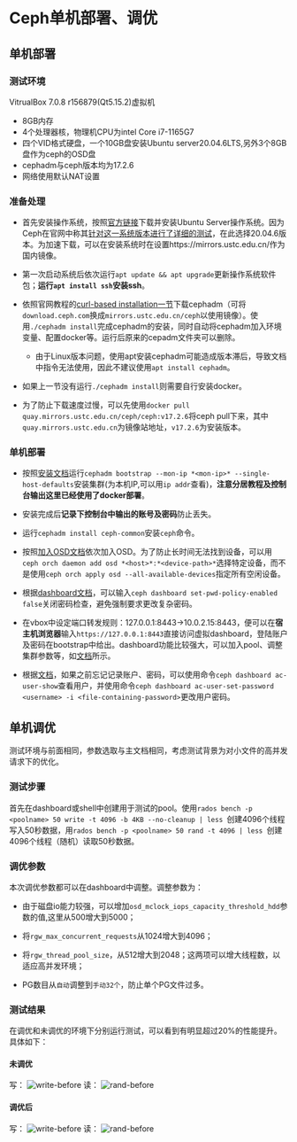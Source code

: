 # Ceph单机部署、调优

## 单机部署

### 测试环境

VitrualBox 7.0.8 r156879(Qt5.15.2)虚拟机

- 8GB内存
- 4个处理器核，物理机CPU为intel Core i7-1165G7
- 四个VID格式硬盘，一个10GB盘安装Ubuntu server20.04.6LTS,另外3个8GB盘作为ceph的OSD盘
- cephadm与ceph版本均为17.2.6
- 网络使用默认NAT设置

### 准备处理

- 首先安装操作系统，按照[官方链接](https://ubuntu.com/server/docs/install/step-by-step)下载并安装Ubuntu Server操作系统。因为Ceph在官网中称其[针对这一系统版本进行了详细的测试](https://docs.ceph.com/en/quincy/start/os-recommendations/)，在此选择20.04.6版本。为加速下载，可以在安装系统时在设置https://mirrors.ustc.edu.cn/作为国内镜像。

- 第一次启动系统后依次运行`apt update && apt upgrade`更新操作系统软件包；**运行`apt install ssh`安装ssh**。

- 依照官网教程的[curl-based installation一节](https://docs.ceph.com/en/reef/cephadm/install/#cephadm-install-curl)下载cephadm（可将`download.ceph.com`换成`mirrors.ustc.edu.cn/ceph`以使用镜像）。使用`./cephadm install`完成cephadm的安装，同时自动将cephadm加入环境变量、配置docker等。运行后原来的cepadm文件夹可以删除。
  - 由于Linux版本问题，使用apt安装cephadm可能造成版本滞后，导致文档中指令无法使用，因此不建议使用`apt install cephadm`。

- 如果上一节没有运行`./cephadm install`则需要自行安装docker。

- 为了防止下载速度过慢，可以先使用`docker pull quay.mirrors.ustc.edu.cn/ceph/ceph:v17.2.6`将ceph pull下来，其中`quay.mirrors.ustc.edu.cn`为镜像站地址，`v17.2.6`为安装版本。

### 单机部署

- 按照[安装文档](https://docs.ceph.com/en/quincy/cephadm/install/#bootstrap-a-new-cluster)运行`cephadm bootstrap --mon-ip *<mon-ip>* --single-host-defaults`安装集群(<mon-ip>为本机IP,可以用`ip addr`查看)，**注意分居教程及控制台输出这里已经使用了docker部署**。

- 安装完成后**记录下控制台中输出的账号及密码**防止丢失。

- 运行`cephadm install ceph-common`安装`ceph`命令。

- 按照[加入OSD文档](https://docs.ceph.com/en/quincy/cephadm/services/osd/#creating-new-osds)依次加入OSD。为了防止长时间无法找到设备，可以用`ceph orch daemon add osd *<host>*:*<device-path>*`选择特定设备，而不是使用`ceph orch apply osd --all-available-devices`指定所有空闲设备。

- 根据[dashboard文档](https://docs.ceph.com/en/quincy/mgr/dashboard/#password-policy)，可以输入`ceph dashboard set-pwd-policy-enabled false`关闭密码检查，避免强制要求更改复杂密码。

- 在vbox中设定端口转发规则：127.0.0.1:8443->10.0.2.15:8443，便可以在**宿主机浏览器**输入`https://127.0.0.1:8443`直接访问虚拟dashboard，登陆账户及密码在bootstrap中给出。dashboard功能比较强大，可以加入pool、调整集群参数等，如[文档](https://docs.ceph.com/en/quincy/mgr/dashboard/)所示。

- 根据[文档](https://docs.ceph.com/en/quincy/mgr/dashboard/#user-accounts)，如果之前忘记记录账户、密码，可以使用命令`ceph dashboard ac-user-show`查看用户，并使用命令`ceph dashboard ac-user-set-password <username> -i <file-containing-password>`更改用户密码。

## 单机调优

测试环境与前面相同，参数选取与主文档相同，考虑测试背景为对小文件的高并发请求下的优化。

### 测试步骤

首先在dashboard或shell中创建用于测试的pool。使用`rados bench -p <poolname> 50 write -t 4096 -b 4KB --no-cleanup | less `创建4096个线程写入50秒数据，用`rados bench -p <poolname> 50 rand -t 4096 | less `创建4096个线程（随机）读取50秒数据。

### 调优参数

本次调优参数都可以在dashboard中调整。调整参数为：

- 由于磁盘io能力较强，可以增加`osd_mclock_iops_capacity_threshold_hdd`参数的值,这里从500增大到5000；

- 将`rgw_max_concurrent_requests`从1024增大到4096；

- 将`rgw_thread_pool_size`，从512增大到2048；这两项可以增大线程数，以适应高并发环境；

- PG数目从`自动`调整到`手动32个`，防止单个PG文件过多。

### 测试结果

在调优和未调优的环境下分别运行测试，可以看到有明显超过20%的性能提升。具体如下：

#### 未调优

写：
![write-before](src/another/1.png)
读：
![rand-before](src/another/2.png)

#### 调优后

写：
![write-before](src/another/3.png)
读：
![rand-before](src/another/4.png)
